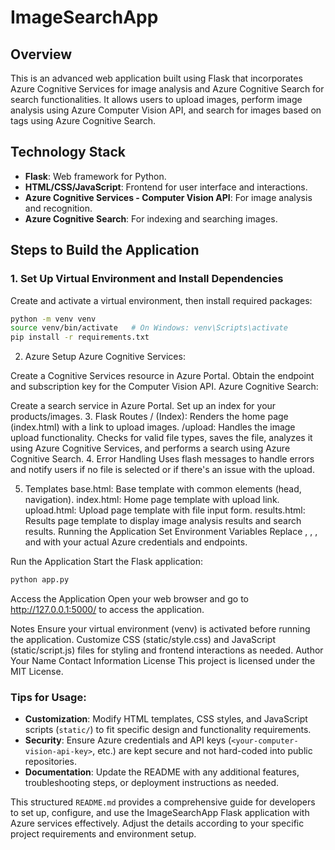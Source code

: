 # ImageSearchApp

## Overview
This is an advanced web application built using Flask that incorporates Azure Cognitive Services for image analysis and Azure Cognitive Search for search functionalities. It allows users to upload images, perform image analysis using Azure Computer Vision API, and search for images based on tags using Azure Cognitive Search.

## Technology Stack
- **Flask**: Web framework for Python.
- **HTML/CSS/JavaScript**: Frontend for user interface and interactions.
- **Azure Cognitive Services - Computer Vision API**: For image analysis and recognition.
- **Azure Cognitive Search**: For indexing and searching images.


## Steps to Build the Application

### 1. Set Up Virtual Environment and Install Dependencies
Create and activate a virtual environment, then install required packages:
```bash
python -m venv venv
source venv/bin/activate   # On Windows: venv\Scripts\activate
pip install -r requirements.txt
```

2. Azure Setup
Azure Cognitive Services:

Create a Cognitive Services resource in Azure Portal.
Obtain the endpoint and subscription key for the Computer Vision API.
Azure Cognitive Search:

Create a search service in Azure Portal.
Set up an index for your products/images.
3. Flask Routes
/ (Index): Renders the home page (index.html) with a link to upload images.
/upload: Handles the image upload functionality. Checks for valid file types, saves the file, analyzes it using Azure Cognitive Services, and performs a search using Azure Cognitive Search.
4. Error Handling
Uses flash messages to handle errors and notify users if no file is selected or if there's an issue with the upload.

5. Templates
base.html: Base template with common elements (head, navigation).
index.html: Home page template with upload link.
upload.html: Upload page template with file input form.
results.html: Results page template to display image analysis results and search results.
Running the Application
Set Environment Variables
Replace <your-computer-vision-api-key>, <your-computer-vision-api-endpoint>, <your-search-service-name>, and <your-search-service-key> with your actual Azure credentials and endpoints.

Run the Application
Start the Flask application:
```bash
python app.py
```
Access the Application
Open your web browser and go to http://127.0.0.1:5000/ to access the application.

Notes
Ensure your virtual environment (venv) is activated before running the application.
Customize CSS (static/style.css) and JavaScript (static/script.js) files for styling and frontend interactions as needed.
Author
Your Name
Contact Information
License
This project is licensed under the MIT License.


### Tips for Usage:
- **Customization**: Modify HTML templates, CSS styles, and JavaScript scripts (`static/`) to fit specific design and functionality requirements.
- **Security**: Ensure Azure credentials and API keys (`<your-computer-vision-api-key>`, etc.) are kept secure and not hard-coded into public repositories.
- **Documentation**: Update the README with any additional features, troubleshooting steps, or deployment instructions as needed.

This structured `README.md` provides a comprehensive guide for developers to set up, configure, and use the ImageSearchApp Flask application with Azure services effectively. Adjust the details according to your specific project requirements and environment setup.
